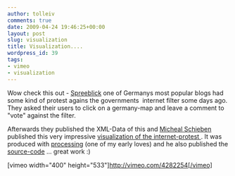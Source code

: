 ```yaml
---
author: tolleiv
comments: true
date: 2009-04-24 19:46:25+00:00
layout: post
slug: visualization
title: Visualization....
wordpress_id: 39
tags:
- vimeo
- visualization
---
```


Wow check this out - [Spreeblick](http://www.spreeblick.com) one of Germanys most popular blogs had some kind of protest agains the governments  internet filter some days ago. They asked their users to click on a germany-map and leave a comment to "vote" against the filter.

Afterwards they published the XML-Data of this and [Micheal Schieben](http://vimeo.com/rockitbaby) published this very impressive [visualization of the internet-protest ](http://www.spreeblick.com/2009/04/24/von-laien-regiert-%e2%80%93-von-schieben-visualisiert/). It was produced with [processing](http://www.processing.org/) (one of my early loves) and he also published the [source-code](http://www.twoantennas.com/projects/protest-gegen-internetsperren/protest_gegen_internetsperren.pde) ... great work :)

[vimeo width="400" height="533"]http://vimeo.com/4282254[/vimeo]
